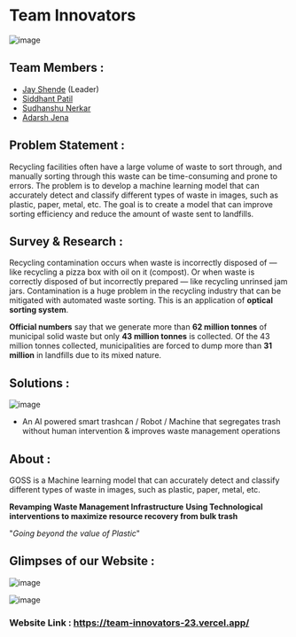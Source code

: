 # Team Innovators
![image](https://user-images.githubusercontent.com/77800620/217883199-3d1b38d2-efd7-426e-8a67-a9dd70c2cc71.png)

## Team Members :
- [Jay Shende](https://github.com/JayShende) (Leader) 
- [Siddhant Patil](https://github.com/Siddhant-Patil0203)
- [Sudhanshu Nerkar](https://github.com/Sudnerkar23)
- [Adarsh Jena](https://github.com/adarshnjena)

## Problem Statement :
Recycling facilities often have a large volume of waste to sort through, and manually sorting
through this waste can be time-consuming and prone to errors. The problem is to develop a
machine learning model that can accurately detect and classify different types of waste in
images, such as plastic, paper, metal, etc. The goal is to create a model that can improve
sorting efficiency and reduce the amount of waste sent to landfills.

## Survey & Research :
Recycling contamination occurs when waste is incorrectly disposed of — like recycling a pizza box with oil on it (compost). Or when waste is correctly disposed of but incorrectly prepared — like recycling unrinsed jam jars.
Contamination is a huge problem in the recycling industry that can be mitigated with automated waste sorting. This is an application of **optical sorting system**.

**Official numbers** say that we generate more than **62 million tonnes** of municipal solid waste but only **43 million tonnes** is collected. Of the 43 million tonnes collected, municipalities are forced to dump more than **31 million** in landfills due to its mixed nature.


## Solutions :
![image](https://user-images.githubusercontent.com/77800620/217951203-8d1fa7b4-1706-44dc-ba06-63e273ae4599.png)

- An AI powered smart trashcan / Robot / Machine that segregates trash without human intervention & improves waste management operations

## About :
GOSS is a Machine learning model that can accurately detect
and classify different types of waste in images, such as plastic, paper, metal, etc.

**Revamping Waste Management Infrastructure**
**Using Technological interventions to maximize resource recovery from bulk trash**

"_Going beyond the value of Plastic_"

## Glimpses of our Website :
![image](https://user-images.githubusercontent.com/77800620/217948136-32912386-4621-4c0c-983b-9086e98df5e2.png)

![image](https://user-images.githubusercontent.com/76236137/217986314-5684e473-cf3e-4e00-8bee-9ef6d14872c1.png)

### Website Link : https://team-innovators-23.vercel.app/
